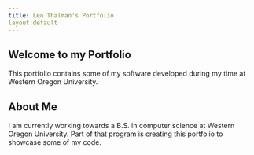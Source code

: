 ```yaml
---
title: Leo Thalman's Portfolio
layout:default
---
```

Welcome to my Portfolio
-----------------------

This portfolio contains some of my software developed during my time at Western Oregon University.

## About Me

I am currently working towards a B.S. in computer science at Western Oregon University.
Part of that program is creating this portfolio to showcase some of my code.
